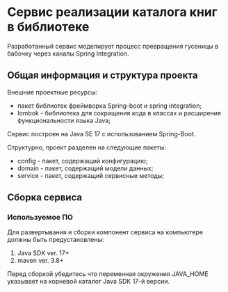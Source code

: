 # Сервис реализации каталога книг в библиотеке
Разработанный сервис моделирует процесс превращения гусеницы в бабочку через каналы Spring Integration.

## Общая информация и структура проекта

Внешние проектные ресурсы:

- пакет библиотек фреймворка Spring-boot и spring integration;
- lombok - библиотека для сокращения кода в классах и расширения функциональности языка Java;

Сервис построен на Java SE 17 с использованием Spring-Boot.

Структурно, проект разделен на следующие пакеты:
- config - пакет, содержащий конфигурацию;
- domain - пакет, содержащий модели данных;
- service - пакет, содержащий сервисные методы;

## Сборка сервиса
### Используемое ПО
Для развертывания и сборки компонент сервиса на компьютере должны быть предустановлены:
1. Java SDK ver. 17+
2. maven ver. 3.8+

Перед сборкой убедитесь что переменная окружения JAVA_HOME указывает на корневой каталог Java SDK 17-й версии.
